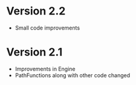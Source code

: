 # Version 2.2
* Small code improvements 

# Version 2.1
* Improvements in Engine
* PathFunctions along with other code changed
